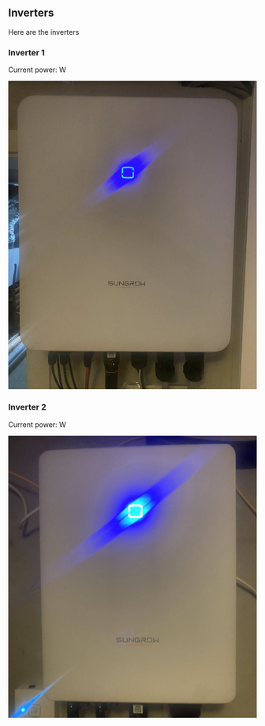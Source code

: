 ## Inverters

Here are the inverters

### Inverter 1

Current power: <Topic topic="inverters/inv1_total_dc_power" /> W

![Inverter 1](inverter1.jpg)

### Inverter 2

Current power: <Topic topic="inverters/inv2_total_dc_power" /> W

![Inverter 2](inverter2.jpg)
